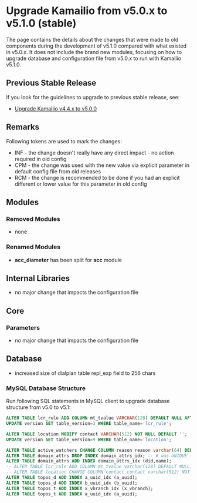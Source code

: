 # Upgrade Kamailio from v5.0.x to v5.1.0 (stable)

The page contains the details about the changes that were made to old
components during the development of v5.1.0 compared with what existed
in v5.0.x. It does not include the brand new modules, focusing on how to
upgrade database and configuration file from v5.0.x to run with Kamailio
v5.1.0.

## Previous Stable Release

If you look for the guidelines to upgrade to previous stable release,
see:

-   [Upgrade Kamailio v4.4.x to v5.0.0](4.4.x-to-5.0.0.md)

## Remarks

Following tokens are used to mark the changes:

-   INF - the change doesn't really have any direct impact - no action
    required in old config
-   CPM - the change was used with the new value via explicit parameter
    in default config file from old releases
-   RCM - the change is recommended to be done if you had an explicit
    different or lower value for this parameter in old config

## Modules

### Removed Modules

-   none

### Renamed Modules

-   **acc_diameter** has been split for **acc** module

## Internal Libraries

-   no major change that impacts the configuration file

## Core

### Parameters

-   no major change that impacts the configuration file

## Database

-   increased size of dialplan table repl_exp field to 256 chars

### MySQL Database Structure

Run following SQL statements in MySQL client to upgrade database
structure from v5.0 to v5.1:

``` sql
ALTER TABLE lcr_rule ADD COLUMN mt_tvalue VARCHAR(128) DEFAULT NULL AFTER request_uri;
UPDATE version SET table_version=3 WHERE table_name='lcr_rule';
```

``` sql
ALTER TABLE location MODIFY contact VARCHAR(512) NOT NULL DEFAULT '';
UPDATE version SET table_version=9 WHERE table_name='location';
```

``` sql
ALTER TABLE active_watchers CHANGE COLUMN reason reason varchar(64) DEFAULT NULL; -- # was varchar(64) NOT NULL
ALTER TABLE domain_attrs DROP INDEX domain_attrs_idx; -- # was UNIQUE (did,name,value)
ALTER TABLE domain_attrs ADD INDEX domain_attrs_idx (did,name);
-- ALTER TABLE lcr_rule ADD COLUMN mt_tvalue varchar(128) DEFAULT NULL;
-- ALTER TABLE location CHANGE COLUMN contact contact varchar(512) NOT NULL DEFAULT ''; # was varchar(255) NOT NULL DEFAULT ''
ALTER TABLE topos_d ADD INDEX a_uuid_idx (a_uuid);
ALTER TABLE topos_d ADD INDEX b_uuid_idx (b_uuid);
ALTER TABLE topos_t ADD INDEX x_vbranch_idx (x_vbranch);
ALTER TABLE topos_t ADD INDEX a_uuid_idx (a_uuid);
```
